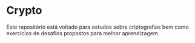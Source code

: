 # Crypto
Este repositório está voltado para estudos sobre criptografias bem como exercícios de desafios propostos para melhor aprendizagem. 
